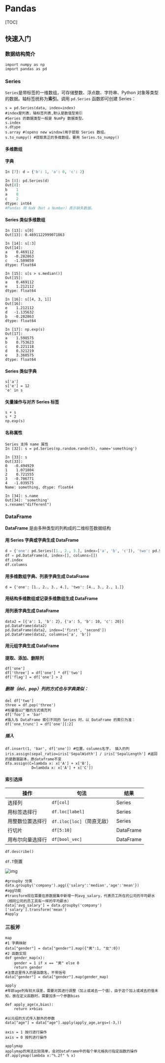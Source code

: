 # Pandas

[TOC]



## 快速入门

### 数据结构简介

```
import numpy as np
import pandas as pd
```

### Series

`Series`是带标签的一维数组，可存储整数、浮点数、字符串、Python 对象等类型的数据。轴标签统称为**索引**。调用 `pd.Series` 函数即可创建 Series：

```
s = pd.Series(data, index=index)
#index是列表，轴标签列表,默认是数值型索引
#Series 的数据类型一般是 NumPy 数据类型。
s.index
s.dtype
s.array #(opens new window)用于提取 Series 数组。
s.to_numpy() #提取真正的多维数组，要用 Series.to_numpy()
```

#### 多维数组

#### 字典

```python
In [7]: d = {'b': 1, 'a': 0, 'c': 2}

In [8]: pd.Series(d)
Out[8]: 
b    1
a    0
c    2
dtype: int64
#Pandas 用 NaN（Not a Number）表示缺失数据。
```

#### Series 类似多维数组

```
In [13]: s[0]
Out[13]: 0.4691122999071863

In [14]: s[:3]
Out[14]: 
a    0.469112
b   -0.282863
c   -1.509059
dtype: float64

In [15]: s[s > s.median()]
Out[15]: 
a    0.469112
e    1.212112
dtype: float64

In [16]: s[[4, 3, 1]]
Out[16]: 
e    1.212112
d   -1.135632
b   -0.282863
dtype: float64

In [17]: np.exp(s)
Out[17]: 
a    1.598575
b    0.753623
c    0.221118
d    0.321219
e    3.360575
dtype: float64
```

#### Series 类似字典

```
s['a']
s['e'] = 12
'e' in s
```

#### 矢量操作与对齐 Series 标签

```
s + s
s * 2
np.exp(s)
```

#### 名称属性

```
Series 支持 name 属性
In [32]: s = pd.Series(np.random.randn(5), name='something')

In [33]: s
Out[33]: 
0   -0.494929
1    1.071804
2    0.721555
3   -0.706771
4   -1.039575
Name: something, dtype: float64

In [34]: s.name
Out[34]: 'something'
s.rename("different")
```

### DataFrame

**DataFrame** 是由多种类型的列构成的二维标签数据结构

#### 用 Series 字典或字典生成 DataFrame

```python
d = {'one': pd.Series([1., 2., 3.], index=['a', 'b', 'c']), 'two': pd.Series([1., 2., 3., 4.], index=['a', 'b', 'c', 'd'])}
df = pd.DataFrame(d, index=[], columns=[])
df.index
df.columns
```

#### 用多维数组字典、列表字典生成 DataFrame

```
d = {'one': [1., 2., 3., 4.], 'two': [4., 3., 2., 1.]}
```

#### 用结构多维数组或记录多维数组生成 DataFrame

#### 用列表字典生成 DataFrame

```
data2 = [{'a': 1, 'b': 2}, {'a': 5, 'b': 10, 'c': 20}]
pd.DataFrame(data2)
pd.DataFrame(data2, index=['first', 'second'])
pd.DataFrame(data2, columns=['a', 'b'])
```

#### 用元组字典生成 DataFrame

#### 提取、添加、删除列

```
df['one']
df['three'] = df['one'] * df['two']
df['flag'] = df['one'] > 2
```

##### 删除（del、pop）列的方式也与字典类似：

```
del df['two']
three = df.pop('three')
#标量值以广播的方式填充列
df['foo'] = 'bar'
#插入与 DataFrame 索引不同的 Series 时，以 DataFrame 的索引为准：
df['one_trunc'] = df['one'][:2]
```

##### 插入

```
df.insert(1, 'bar', df['one']) #位置，columns名字， 插入的列
iris.assign(sepal_ratio=iris['SepalWidth'] / iris['SepalLength'] #返回的是数据副本，原dataframe不变
dfa.assign(C=lambda x: x['A'] + x['B'],
            D=lambda x: x['A'] + x['C'])
```

#### 索引选择

| 操作             | 句法                       | 结果      |
| ---------------- | -------------------------- | --------- |
| 选择列           | `df[col]`                  | Series    |
| 用标签选择行     | `df.loc[label]`            | Series    |
| 用整数位置选择行 | `df.iloc[loc]`（简直无敌） | Series    |
| 行切片           | `df[5:10]`                 | DataFrame |
| 用布尔向量选择行 | `df[bool_vec]`             | DataFrame |

`df.describe()`

`df.T`倒置

![img](Pandas.assets/v2-a0b4827a2829c7e4f9082b958f093f7d_720w.jpg)

```
#groupby 分类
data.groupby('company').agg({'salary':'median','age':'mean'})
#agg功能
#transform现在需要在原数据集中新增一列avg_salary，代表员工所在的公司的平均薪水（相同公司的员工具有一样的平均薪水）
data['avg_salary'] = data.groupby('company')['salary'].transform('mean')
#apply
```

### 三板斧

```
map
#1 字典映射
data["gender"] = data["gender"].map({"男":1, "女":0})
#2 函数实现
def gender_map(x):
    gender = 1 if x == "男" else 0
    return gender
#注意这里传入的是函数名，不带括号
data["gender"] = data["gender"].map(gender_map)
```

```
apply
#年龄age列有较大误差，需要对其进行调整（加上或减去一个值），由于这个加上或减去的值未知，故在定义函数时，需要加多一个参数bias

def apply_age(x,bias):
    return x+bias

#以元组的方式传入额外的参数
data["age"] = data["age"].apply(apply_age,args=(-3,))

axis = 1 按行进行操作
axis = 0 按列进行操作
```

```
applymap
applymap的用法比较简单，会对DataFrame中的每个单元格执行指定函数的操作
df.applymap(lambda x:"%.2f" % x)
```

